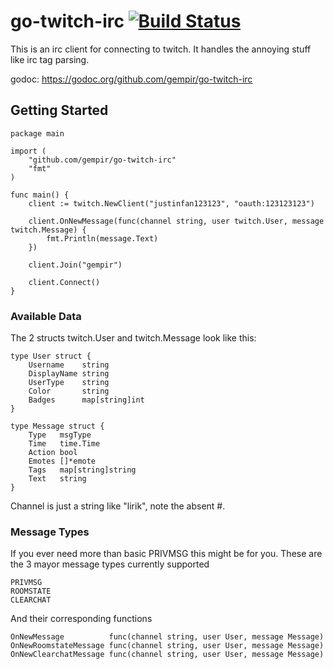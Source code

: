 # go-twitch-irc [![Build Status](https://travis-ci.org/gempir/go-twitch-irc.svg?branch=master)](https://travis-ci.org/gempir/go-twitch-irc)

This is an irc client for connecting to twitch. It handles the annoying stuff like irc tag parsing.

godoc: https://godoc.org/github.com/gempir/go-twitch-irc

## Getting Started

	package main
    
    import (
    	"github.com/gempir/go-twitch-irc"
    	"fmt"
    )
    
    func main() {
    	client := twitch.NewClient("justinfan123123", "oauth:123123123")
    
    	client.OnNewMessage(func(channel string, user twitch.User, message twitch.Message) {
    		fmt.Println(message.Text)
    	})
    
    	client.Join("gempir")
    
    	client.Connect()
    }

### Available Data

The 2 structs twitch.User and twitch.Message look like this:

	type User struct {
    	Username    string
    	DisplayName string
    	UserType    string
    	Color       string
    	Badges      map[string]int
    }
    
    type Message struct {
    	Type   msgType
    	Time   time.Time
    	Action bool
    	Emotes []*emote
    	Tags   map[string]string
    	Text   string
    }

Channel is just a string like "lirik", note the absent #.

### Message Types

If you ever need more than basic PRIVMSG this might be for you.
These are the 3 mayor message types currently supported

	PRIVMSG
	ROOMSTATE
	CLEARCHAT
	
And their corresponding functions 

	OnNewMessage          func(channel string, user User, message Message)
	OnNewRoomstateMessage func(channel string, user User, message Message)
	OnNewClearchatMessage func(channel string, user User, message Message)
